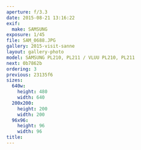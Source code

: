 ```yaml
---
aperture: f/3.3
date: 2015-08-21 13:16:22
exif:
  make: SAMSUNG
exposure: 1/45
file: SAM_0688.JPG
gallery: 2015-visit-sanne
layout: gallery-photo
model: SAMSUNG PL210, PL211 / VLUU PL210, PL211
next: 0b7862b
ordering: 3
previous: 23135f6
sizes:
  640w:
    height: 480
    width: 640
  200x200:
    height: 200
    width: 200
  96x96:
    height: 96
    width: 96
title: 
---
```

